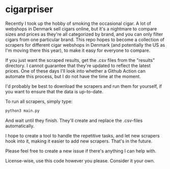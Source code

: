 # cigarpriser

Recently I took up the hobby of smoking the occasional cigar. A lot of webshops in Denmark sell cigars online, but it's a nightmare to compare sizes and prices as they're all categorized by brand, and you can only filter cigars from one particular brand. This repo hopes to become a collection of scrapers for different cigar webshops in Denmark (and potentially the US as I'm moving there this year), to make it easy for everyone to compare.

If you just want the scraped results, get the .csv files from the "results" directory. I cannot guarantee that they're updated to reflect the latest prices. One of these days I'll look into whether a Github Action can automate this process, but I do not have the time at the moment.

I'd probably be best to download the scrapers and run them for yourself, if you want to ensure that the data is up-to-date.

To run all scrapers, simply type:

```python
python3 main.py
```

And wait until they finish. They'll create and replace the .csv-files automatically.

I hope to create a tool to handle the repetitive tasks, and let new scrapers hook into it, making it easier to add new scrapers. That's in the future.

Please feel free to create a new issue if there's anything I can help with.

License-wise, use this code however you please. Consider it your own.
